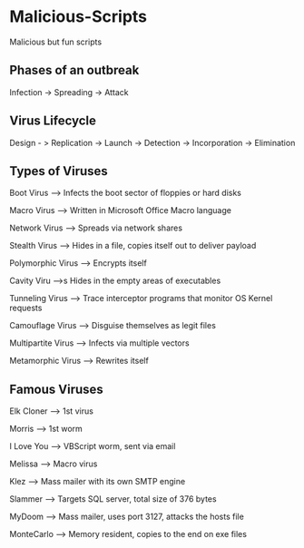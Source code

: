 # Malicious-Scripts
Malicious but fun scripts

Phases of an outbreak
---------------------
Infection -> Spreading -> Attack

Virus Lifecycle
---------------
Design - > Replication -> Launch -> Detection -> Incorporation -> Elimination

Types of Viruses
----------------
Boot Virus --> Infects the boot sector of floppies or hard disks

Macro Virus --> Written in Microsoft Office Macro language

Network Virus --> Spreads via network shares

Stealth Virus --> Hides in a file, copies itself out to deliver payload

Polymorphic Virus --> Encrypts itself

Cavity Viru -->s Hides in the empty areas of executables

Tunneling Virus --> Trace interceptor programs that monitor OS Kernel requests

Camouflage Virus --> Disguise themselves as legit files

Multipartite Virus --> Infects via multiple vectors

Metamorphic Virus --> Rewrites itself

Famous Viruses
--------------
Elk Cloner --> 1st virus

Morris --> 1st worm

I Love You --> VBScript worm, sent via email

Melissa --> Macro virus

Klez --> Mass mailer with its own SMTP engine

Slammer --> Targets SQL server, total size of 376 bytes

MyDoom --> Mass mailer, uses port 3127, attacks the hosts file

MonteCarlo --> Memory resident, copies to the end on exe files 
